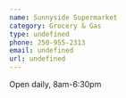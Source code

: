 ```yaml
---
name: Sunnyside Supermarket 
category: Grocery & Gas
type: undefined
phone: 250-955-2313
email: undefined
url: undefined
---
```


Open daily,  8am-6:30pm